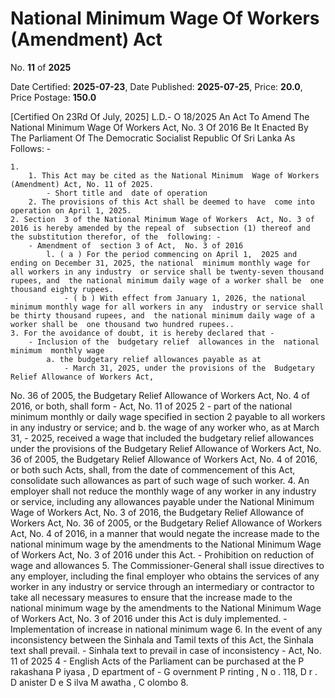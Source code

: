# National Minimum Wage Of Workers  (Amendment) Act

No. **11** of **2025**

Date Certified: **2025-07-23**, Date Published: **2025-07-25**, Price: **20.0**, Price Postage: **150.0**

[Certified On 23Rd Of July, 2025]
L.D.- O 18/2025
An Act To Amend The National Minimum Wage Of
Workers Act, No. 3 Of 2016
Be It Enacted By The Parliament Of The Democratic Socialist  Republic Of Sri Lanka As Follows: -

    1. 
        1. This Act may be cited as the National Minimum  Wage of Workers (Amendment) Act, No. 11 of 2025.
            - Short title and  date of operation
        2. The provisions of this Act shall be deemed to have  come into operation on April 1, 2025.
    2. Section  3 of the National Minimum Wage of Workers  Act, No. 3 of  2016 is hereby amended by the repeal of  subsection (1) thereof and the substitution therefor, of the  following: -
        - Amendment of  section 3 of Act,  No. 3 of 2016
            l. ( a ) For the period commencing on April 1,  2025 and ending on December 31, 2025, the national  minimum monthly wage for all workers in any industry  or service shall be twenty-seven thousand rupees, and  the national minimum daily wage of a worker shall be  one thousand eighty rupees.
                - ( b ) With effect from January 1, 2026, the national  minimum monthly wage for all workers in any  industry or service shall be thirty thousand rupees, and  the national minimum daily wage of a worker shall be  one thousand two hundred rupees..
    3. For the avoidance of doubt, it is hereby declared that -
        - Inclusion of the  budgetary relief  allowances in the  national minimum  monthly wage
            a. the budgetary relief allowances payable as at
                - March 31, 2025, under the provisions of the  Budgetary Relief Allowance of Workers Act,
 No. 36 of 2005, the Budgetary Relief Allowance  of Workers Act, No. 4 of 2016, or both, shall form
                - Act, No. 11 of 2025 2
                - part of the national minimum monthly or daily  wage specified in section 2 payable to all workers  in any industry or service; and
            b. the wage of any worker who, as at March 31,
                - 2025, received a wage that included the budgetary  relief allowances under the provisions of the  Budgetary Relief Allowance of Workers Act, 
 No. 36 of 2005, the Budgetary Relief Allowance  of Workers Act, No. 4 of 2016, or both such Acts,  shall, from the date of commencement of this Act,  consolidate such allowances as part of such wage  of such worker.
    4. An employer shall not reduce the monthly wage of any  worker in any industry or service, including any allowances  payable under the National Minimum Wage of Workers Act,  No. 3 of 2016, the Budgetary Relief Allowance of Workers  Act, No. 36 of 2005, or the Budgetary Relief Allowance of  Workers Act, No. 4 of 2016, in a manner that would negate  the increase made to the national minimum wage by the  amendments to the National Minimum Wage of Workers  Act, No. 3 of 2016 under this Act.
        - Prohibition on  reduction of wage  and allowances
    5. The Commissioner-General shall issue directives to  any employer, including the final employer who obtains the  services of any worker in any industry or service through  an intermediary or contractor to take all necessary measures  to ensure that the increase made to the national minimum  wage by the amendments to the National Minimum Wage  of Workers Act, No. 3 of 2016 under this Act is duly  implemented.
        - Implementation  of increase in  national minimum  wage
    6. In the event of any inconsistency between the Sinhala  and Tamil texts of this Act, the Sinhala text shall prevail.
        - Sinhala text to  prevail in case of  inconsistency
        - Act, No. 11 of 2025 4
        - English Acts of the Parliament can be purchased at the P rakashana   P iyasa ,  D epartment   of
        - G overnment  P rinting , N o . 118, D r . D anister  D e  S ilva  M awatha , C olombo  8.
